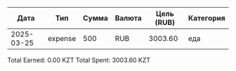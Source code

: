 | Дата       | Тип     | Сумма   | Валюта | Цель (RUB) | Категория |
|------------|---------|---------|--------|------------|-----------|
| 2025-03-25 | expense | 500 | RUB | 3003.60 | еда |

Total Earned: 0.00 KZT
Total Spent: 3003.60 KZT